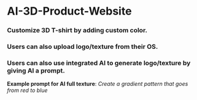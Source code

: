# AI-3D-Product-Website
 
 ### Customize 3D T-shirt by adding custom color.
 ### Users can also upload logo/texture from their OS.
 ### Users can also use integrated AI to generate logo/texture by giving AI a prompt.
 
 
 **Example prompt for AI full texture**: *Create a gradient pattern that goes from red to blue*
